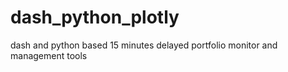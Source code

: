 # dash_python_plotly
dash and python based 15 minutes delayed portfolio monitor and management tools 
